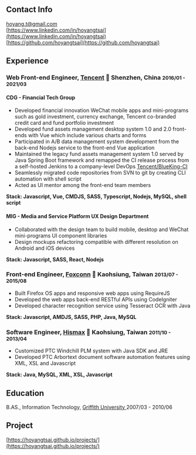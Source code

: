 ## Contact Info

<i class="fas fa-envelope-square fa-lg"></i> [hoyang.t@gmail.com](mailto:hoyang.t@gmail.com)<br/>
<i class="fab fa-linkedin fa-lg"></i> [https://www.linkedin.com/in/hoyangtsai](https://www.linkedin.com/in/hoyangtsai)<br/>
<i class="fab fa-github-square fa-lg"></i> [https://github.com/hoyangtsai](https://github.com/hoyangtsai)<br/>

## Experience

### Web Front-end Engineer, <a href="https://www.tencent.com" target="_blank">Tencent</a> 📍 Shenzhen, China <small><time class="term">2016/01 - 2021/03</time></small>

#### CDG - Financial Tech Group

- Developed financial innovation WeChat mobile apps and mini-programs such as gold investment, currency exchange, Tencent co-branded credit card and fund portfolio investment
- Developed fund assets management desktop system 1.0 and 2.0 front-ends with Vue which include various charts and forms
- Participated in A/B data management system development from the back-end Nodejs service to the front-end Vue application
- Maintained the legacy fund assets management system 1.0 served by Java Spring Boot framework and remapped the CI release process from a self-hosted Jenkins to a company-level DevOps [Tencent/BlueKing-CI](https://github.com/Tencent/bk-ci/blob/master/README_EN.md)
- Seamlessly migrated code repositories from SVN to git by creating CLI automation with shell script
- Acted as UI mentor among the front-end team members

<b>Stack: Javascript, Vue, CMDJS, SASS, Typescript, Nodejs, MySQL, shell script</b>

#### MIG - Media and Service Platform UX Design Department

- Collaborated with the design team to build mobile, desktop and WeChat mini-programs UI component libraries
- Design mockups refactoring compatible with different resolution on Android and iOS devices

<b>Stack: Javascript, SASS, React, Nodejs</b>

### Front-end Engineer, <a href="https://www.foxconn.com" target="_blank">Foxconn</a> 📍 Kaohsiung, Taiwan <small><time class="term">2013/07 - 2015/08</time></small>

- Built Firefox OS apps and responsive web apps using RequireJS
- Developed the web apps back-end RESTful APIs using CodeIgniter
- Developed character recognition service using Tesseract OCR with Java

<b>Stack: Javascript, AMDJS, SASS, PHP, Java, MySQL</b>

### Software Engineer, <a href="http://www.hismax.com.tw" target="_blank">Hismax</a> 📍 Kaohsiung, Taiwan <small><time class="term">2011/10 - 2013/04</time></small>

- Customized PTC Windchill PLM system with Java SDK and JRE
- Developed PTC Arbortext document software automation features using XML, XSL and Javascript

<b>Stack: Java, MySQL, XML, XSL, Javascript</b>

## Education

<i class="fas fa-graduation-cap fa-log"></i> B.AS., Information Technology, <a href="https://www.griffith.edu.au" target="_blank">Griffith University </a> <time class="term">2007/03 - 2010/06</time>

## Project

[https://hoyangtsai.github.io/projects/](https://hoyangtsai.github.io/projects/)

